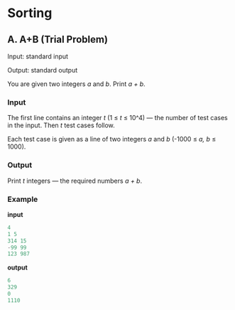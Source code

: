 #  Sorting

## A. A+B (Trial Problem)

Input: standard input

Output: standard output

You are given two integers _a_ and _b_. Print _a + b_.

### Input

The first line contains an integer _t_ (1 ≤ _t_ ≤ 10^4) — the number of test cases in the input. Then _t_ test cases follow.

Each test case is given as a line of two integers _a_ and _b_ (-1000 ≤ _a, b_ ≤ 1000).

### Output

Print _t_ integers — the required numbers _a + b_.

### Example

**input**
```c++
4
1 5
314 15
-99 99
123 987
```

**output**
```c++
6
329
0
1110
```
